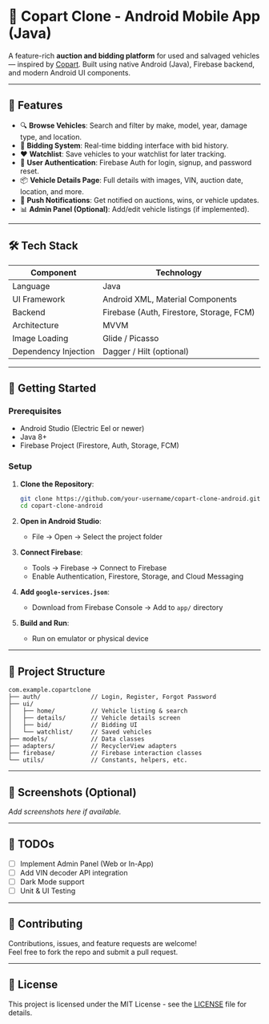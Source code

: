 # 🚗 Copart Clone - Android Mobile App (Java)

A feature-rich **auction and bidding platform** for used and salvaged vehicles — inspired by [Copart](https://www.copart.com). Built using native Android (Java), Firebase backend, and modern Android UI components.

---

## 📱 Features

- 🔍 **Browse Vehicles**: Search and filter by make, model, year, damage type, and location.
- 🛒 **Bidding System**: Real-time bidding interface with bid history.
- ❤️ **Watchlist**: Save vehicles to your watchlist for later tracking.
- 🔐 **User Authentication**: Firebase Auth for login, signup, and password reset.
- 📦 **Vehicle Details Page**: Full details with images, VIN, auction date, location, and more.
- 🔔 **Push Notifications**: Get notified on auctions, wins, or vehicle updates.
- 📊 **Admin Panel (Optional)**: Add/edit vehicle listings (if implemented).

---

## 🛠️ Tech Stack

| Component        | Technology         |
|------------------|--------------------|
| Language         | Java               |
| UI Framework     | Android XML, Material Components |
| Backend          | Firebase (Auth, Firestore, Storage, FCM) |
| Architecture     | MVVM               |
| Image Loading    | Glide / Picasso    |
| Dependency Injection | Dagger / Hilt (optional) |

---

## 🚀 Getting Started

### Prerequisites

- Android Studio (Electric Eel or newer)
- Java 8+
- Firebase Project (Firestore, Auth, Storage, FCM)

### Setup

1. **Clone the Repository**:
   ```bash
   git clone https://github.com/your-username/copart-clone-android.git
   cd copart-clone-android
   ```

2. **Open in Android Studio**:
   - File → Open → Select the project folder

3. **Connect Firebase**:
   - Tools → Firebase → Connect to Firebase
   - Enable Authentication, Firestore, Storage, and Cloud Messaging

4. **Add `google-services.json`**:
   - Download from Firebase Console → Add to `app/` directory

5. **Build and Run**:
   - Run on emulator or physical device

---

## 📂 Project Structure

```
com.example.copartclone
├── auth/              // Login, Register, Forgot Password
├── ui/
│   ├── home/          // Vehicle listing & search
│   ├── details/       // Vehicle details screen
│   ├── bid/           // Bidding UI
│   └── watchlist/     // Saved vehicles
├── models/            // Data classes
├── adapters/          // RecyclerView adapters
├── firebase/          // Firebase interaction classes
└── utils/             // Constants, helpers, etc.
```

---

## 📸 Screenshots (Optional)

_Add screenshots here if available._

---

## 📌 TODOs

- [ ] Implement Admin Panel (Web or In-App)
- [ ] Add VIN decoder API integration
- [ ] Dark Mode support
- [ ] Unit & UI Testing

---

## 🤝 Contributing

Contributions, issues, and feature requests are welcome!  
Feel free to fork the repo and submit a pull request.

---

## 📄 License

This project is licensed under the MIT License - see the [LICENSE](LICENSE) file for details.

